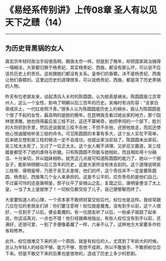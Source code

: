 # 《易经系传别讲》上传08章 圣人有以见天下之赜（14）

------

## 为历史背黑锅的女人

唐玄宗年轻时政治手段很高明，跟唐太宗一样。但是到了晚年，却把国家政治搞得一塌糊涂，大家都归罪于杨贵妃，其实杨贵妃、西施，都没有那么坏，可以说不应该负历史上的责任。这些跟她们都没有关系。皇帝们的昏聩，决不是杨贵妃、西施让他们昏聩的。这里边历史的道理很多，可以说杨贵妃、西施，都是背了历史黑锅的人物。

昨天有位老朋友来，谈起清兵入关时的陈圆圆，认为她真是祸水。陈圆圆是江苏常州人，这么一个女性，影响了明朝以后三百年的历史。吴梅村有诗形容：“全家白骨成灰土，一代红妆照汗青。”很多人认为陈圆圆是历史上的祸水，我认为陈圆圆是个很了不起的女性，最高明的是她的晚年。在昆明我去看过她出家的地方，那个园林很清雅。她也晓得最后吴三桂不对，这还不算稀奇，她把李闯的一个部下，姓刘的大将抓到手里，然后还说服吴三桂不杀他；不但不杀他，还把他放走，而后还使他心悦诚服地听吴三桂的命令。可见陈圆圆的本事有多大，这个女人实在不简单。后来她又想到吴三桂的做法一定不会成功，也就出家当尼姑了。陈圆圆未出家前，吴三桂太太死了，又讨了一位正太太。这个女人极不讲理，又妒忌又霸道，吴三桂姬妾都受不了她的虐待与折磨。只有陈圆圆不但能与她相处，而且相处得十分融洽、十分亲切，并以姐妹相称。就凭这几点就可知道陈圆圆的能力了。她以一个弱女子，能影响明朝以后三百年的历史，这是大家所没有体会到的。这个道理说明吴三桂呀、唐明皇呀，乃至于吴王夫差呀，他们的坏，这个责任并不一定是要陈圆圆、杨贵妃、西施等几个女人来承担的。这是不公平的，应负责任的是他们自己。不过最可怜的还是唐明皇，郭子仪平了安禄山之乱，复国之后，唐明皇便当了太上皇。一当了太上皇就惨了！一切权位都交给了儿子，自己便郁郁而终了。

大家要知道人的心理，一个资本家不敢把财富交给后代，权位也是这样。我经常跟几位在位的老朋友们讲：你们要注意呀！权位就是魔鬼，没有到手以前，这个人很好，一旦到手了以后，便会着魔的。有一位朋友听了以后，一拍桌子就跳了起来说，你这话真对，一点也不错！他引经据典地指出，有些人权位没有到手以前，还满好，还很可爱，一到了手便像着魔了一样，六亲不认了。这种地方大家要多作检省和修养。

此外，权位很难交下来的另一个原因，就是有权位的人，尤其到了年龄大的时候，总认为年轻人的经验不够、能力不够、思想不成熟，所以不敢放手、不敢把权位交下来。但是不敢交下来的后果也是很惨的，造成了历史上多少的悲剧。